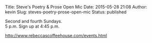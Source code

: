 Title: Steve's Poetry & Prose Open Mic
Date: 2015-05-28 21:08
Author: kevin
Slug: steves-poetry-prose-open-mic
Status: published

Second and fourth Sundays.  
5 p.m. Sign up at 4:45 p.m.

http://www.rebeccascoffeehouse.com/events.html
